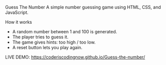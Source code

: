 Guess The Number
A simple number guessing game using HTML, CSS, and JavaScript.

How it works
- A random number between 1 and 100 is generated.
- The player tries to guess it.
- The game gives hints: too high / too low.
- A reset button lets you play again.

LIVE DEMO: https://coderiscodingnow.github.io/Guess-the-number/
